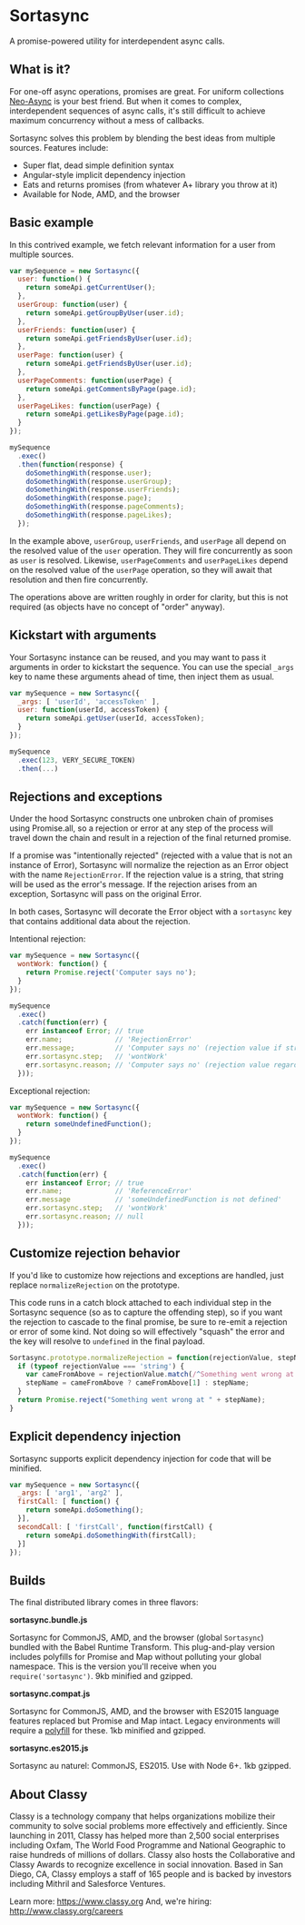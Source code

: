 # Sortasync

A promise-powered utility for interdependent async calls. 

## What is it?

For one-off async operations, promises are great. For uniform collections [Neo-Async](https://github.com/suguru03/neo-async) is your best friend. But when it comes to complex, interdependent sequences of async calls, it's still difficult to achieve maximum concurrency without a mess of callbacks.

Sortasync solves this problem by blending the best ideas from multiple sources. Features include:

* Super flat, dead simple definition syntax
* Angular-style implicit dependency injection
* Eats and returns promises (from whatever A+ library you throw at it)
* Available for Node, AMD, and the browser

## Basic example

In this contrived example, we fetch relevant information for a user from multiple sources. 

```javascript
var mySequence = new Sortasync({
  user: function() {
    return someApi.getCurrentUser();
  },
  userGroup: function(user) {
    return someApi.getGroupByUser(user.id);
  },
  userFriends: function(user) {
    return someApi.getFriendsByUser(user.id);
  },
  userPage: function(user) {
    return someApi.getFriendsByUser(user.id);
  },
  userPageComments: function(userPage) {
    return someApi.getCommentsByPage(page.id);
  },
  userPageLikes: function(userPage) {
    return someApi.getLikesByPage(page.id);
  }
});

mySequence
  .exec()
  .then(function(response) {
    doSomethingWith(response.user);
    doSomethingWith(response.userGroup);
    doSomethingWith(response.userFriends);
    doSomethingWith(response.page);
    doSomethingWith(response.pageComments);
    doSomethingWith(response.pageLikes);
  });
```

In the example above, `userGroup`, `userFriends`, and `userPage` all depend on the resolved value of the `user` operation. They will fire concurrently as soon as `user` is resolved. Likewise, `userPageComments` and `userPageLikes`  depend on the resolved value of the `userPage` operation, so they will await that resolution and then fire concurrently.

The operations above are written roughly in order for clarity, but this is not required (as objects have no concept of "order" anyway).

## Kickstart with arguments

Your Sortasync instance can be reused, and you may want to pass it arguments in order to kickstart the sequence. You can use the special `_args` key to name these arguments ahead of time, then inject them as usual.


```javascript
var mySequence = new Sortasync({
  _args: [ 'userId', 'accessToken' ],
  user: function(userId, accessToken) {
    return someApi.getUser(userId, accessToken);
  }
});

mySequence
  .exec(123, VERY_SECURE_TOKEN)
  .then(...)
```

## Rejections and exceptions

Under the hood Sortasync constructs one unbroken chain of promises using Promise.all, so a rejection or error at any step of the process will travel down the chain and result in a rejection of the final returned promise. 

If a promise was "intentionally rejected" (rejected with a value that is not an instance of Error), Sortasync will normalize the rejection as an Error object with the name `RejectionError`. If the rejection value is a string, that string will be used as the error's message. If the rejection arises from an exception, Sortasync will pass on the original Error. 

In both cases, Sortasync will decorate the Error object with a `sortasync` key that contains additional data about the rejection. 

Intentional rejection:

```javascript
var mySequence = new Sortasync({
  wontWork: function() {
    return Promise.reject('Computer says no');
  }
});

mySequence
  .exec()
  .catch(function(err) {
    err instanceof Error; // true
    err.name;             // 'RejectionError'
    err.message;          // 'Computer says no' (rejection value if string, otherwise '')
    err.sortasync.step;   // 'wontWork'
    err.sortasync.reason; // 'Computer says no' (rejection value regardless of type)
  }));
```

Exceptional rejection:

```javascript
var mySequence = new Sortasync({
  wontWork: function() {
    return someUndefinedFunction();
  }
});

mySequence
  .exec()
  .catch(function(err) {
    err instanceof Error; // true
    err.name;             // 'ReferenceError'
    err.message           // 'someUndefinedFunction is not defined'
    err.sortasync.step;   // 'wontWork'
    err.sortasync.reason; // null
  }));
```

## Customize rejection behavior

If you'd like to customize how rejections and exceptions are handled, just replace `normalizeRejection` on the prototype. 

This code runs in a catch block attached to each individual step in the Sortasync sequence (so as to capture the offending step), so if you want the rejection to cascade to the final promise, be sure to re-emit a rejection or error of some kind. Not doing so will effectively "squash" the error and the key will resolve to `undefined` in the final payload. 

```javascript
Sortasync.prototype.normalizeRejection = function(rejectionValue, stepName) {
  if (typeof rejectionValue === 'string') {
    var cameFromAbove = rejectionValue.match(/^Something went wrong at (.*)$/);
    stepName = cameFromAbove ? cameFromAbove[1] : stepName;
  }
  return Promise.reject("Something went wrong at " + stepName);
}
```

## Explicit dependency injection

Sortasync supports explicit dependency injection for code that will be minified. 

```javascript
var mySequence = new Sortasync({
  _args: [ 'arg1', 'arg2' ],
  firstCall: [ function() {
    return someApi.doSomething();
  }],
  secondCall: [ 'firstCall', function(firstCall) {
    return someApi.doSomethingWith(firstCall);
  }]
});
```

## Builds

The final distributed library comes in three flavors:

**sortasync&#46;bundle&#46;js**

Sortasync for CommonJS, AMD, and the browser (global `Sortasync`) bundled with the Babel Runtime Transform. This plug-and-play version includes polyfills for Promise and Map without polluting your global namespace. This is the version you'll receive when you `require('sortasync')`. 9kb minified and gzipped. 

**sortasync&#46;compat&#46;js**

Sortasync for CommonJS, AMD, and the browser with ES2015 language features replaced but Promise and Map intact. Legacy environments will require a [polyfill](https://babeljs.io/docs/usage/polyfill/) for these. 1kb minified and gzipped.

**sortasync&#46;es2015&#46;js**

Sortasync au naturel: CommonJS, ES2015. Use with Node 6+. 1kb gzipped.

## About Classy

Classy is a technology company that helps organizations mobilize their community to solve social problems more effectively and efficiently. Since launching in 2011, Classy has helped more than 2,500 social enterprises including Oxfam, The World Food Programme and National Geographic to raise hundreds of millions of dollars. Classy also hosts the Collaborative and Classy Awards to recognize excellence in social innovation. Based in San Diego, CA, Classy employs a staff of 165 people and is backed by investors including Mithril and Salesforce Ventures.

Learn more: https://www.classy.org
And, we're hiring: http://www.classy.org/careers
